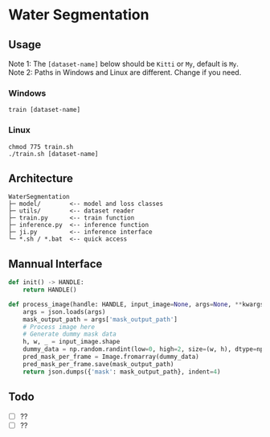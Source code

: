 # Water Segmentation

## Usage

Note 1: The `[dataset-name]` below should be `Kitti` or `My`, default is `My`.  
Note 2: Paths in Windows and Linux are different. Change if you need.

### Windows

```shell
train [dataset-name]
```

### Linux

```shell
chmod 775 train.sh
./train.sh [dataset-name]
```

## Architecture

```plaintext
WaterSegmentation
├─ model/        <-- model and loss classes
├─ utils/        <-- dataset reader
├─ train.py      <-- train function
├─ inference.py  <-- inference function
├─ ji.py         <-- inference interface
└─ *.sh / *.bat  <-- quick access
```

## Mannual Interface

```python
def init() -> HANDLE:
    return HANDLE()

def process_image(handle: HANDLE, input_image=None, args=None, **kwargs) ->
    args = json.loads(args)
    mask_output_path = args['mask_output_path']
    # Process image here
    # Generate dummy mask data
    h, w, _ = input_image.shape
    dummy_data = np.random.randint(low=0, high=2, size=(w, h), dtype=np.uint8)
    pred_mask_per_frame = Image.fromarray(dummy_data)
    pred_mask_per_frame.save(mask_output_path)
    return json.dumps({'mask': mask_output_path}, indent=4)
```

## Todo

- [ ] ??
- [ ] ??
